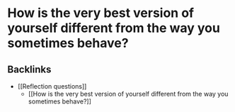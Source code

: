 # How is the very best version of yourself different from the way you sometimes behave?

## Backlinks
* [[Reflection questions]]
	* [[How is the very best version of yourself different from the way you sometimes behave?]]

<!-- {BearID:09566DF4-9FC0-45DC-80EA-DC190EC1BF27-92666-0000AEAA8326409D} -->
